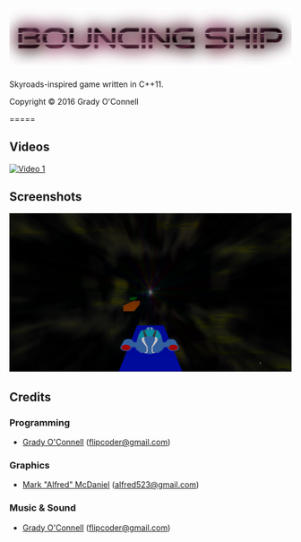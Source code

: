 ![Bouncing Ship](https://raw.githubusercontent.com/flipcoder/bouncingship/master/bin/mods/bouncingship/data/title.png)
======

Skyroads-inspired game written in C++11.

Copyright &copy; 2016 Grady O'Connell

=====

## Videos ##

[![Video 1](http://img.youtube.com/vi/vni52_CKeUg/0.jpg)](https://www.youtube.com/watch?v=vni52_CKeUg) 

## Screenshots ##

![screenshot](https://raw.githubusercontent.com/flipcoder/bouncingship/master/screenshots/screen2.png)


## Credits ##

### Programming
- [Grady O'Connell](http://github.com/flipcoder) (flipcoder@gmail.com)

### Graphics
- [Mark "Alfred" McDaniel](http://github.com/AlfredAnonymous) (alfred523@gmail.com)

### Music & Sound
- [Grady O'Connell](http://github.com/flipcoder) (flipcoder@gmail.com)

